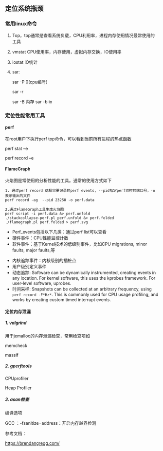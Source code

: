 ## 定位系统瓶颈

### 常用linux命令

1. Top，top通常是查看系统负载，CPU利用率，进程内存使用情况最常使用的工具

2. vmstat CPU使用率，内存使用，虚拟内存交换，IO使用率

3. iostat IO统计

4. sar: 

   sar  -P 0(cpu编号)  

   sar -r

   sar -B 内存 sar -b io

   



### 定位性能常用工具

#### perf

在root用户下执行perf top命令，可以看到当前所有进程的热点函数

perf stat –e <event list>

perf record –e <event list>

#### FlameGraph



火焰图是常使用的分析性能的工具。通常的使用方式如下

```
1. 通过perf record 选择需要记录的perf events, --pid指定perf监控的端口号，-o表示输出的文件
perf record -ag  --pid 23250 -o perf.data

2.通过FlameGraph工具生成火焰图
perf script -i perf.data &> perf.unfold
./stackcollapse-perf.pl perf.unfold &> perf.folded
./flamegraph.pl perf.folded > perf.svg
```

* Perf_events包括以下几类：通过perf list可以查看
* 硬件事件：CPU性能监控计数
* 软件事件：基于Kernel技术的低级别事件，比如CPU migrations, minor faults, major faults,等

- 内核追踪事件：内核级别的插桩点
- 用户级别定义事件
- 动态追踪: Software can be dynamically instrumented, creating events in any location. For kernel software, this uses the kprobes framework. For user-level software, uprobes.
- 时间采样: Snapshots can be collected at an arbitrary frequency, using `perf record -F*Hz*`. This is commonly used for CPU usage profiling, and works by creating custom timed interrupt events.



#### 定位内存泄漏

##### 1. valgrind

用于jemalloc的内存泄漏检查，常用检查项如

memcheck

massif

##### 2. gperftools

CPUprofiler

Heap Profiler

##### 3. asan检查

编译选项

GCC ：-fsanitize=address：开启内存越界检测



参考文档：

https://brendangregg.com/